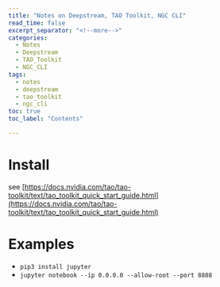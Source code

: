 ```yaml
---
title: "Notes on Deepstream, TAO Toolkit, NGC CLI"
read_time: false
excerpt_separator: "<!--more-->"
categories:
  - Notes
  - Deepstream
  - TAO_Toolkit
  - NGC_CLI
tags:
  - notes
  - deepstream
  - tao_toolkit
  - ngc_cli
toc: true
toc_label: "Contents"

---
```


# Install 

see [https://docs.nvidia.com/tao/tao-toolkit/text/tao_toolkit_quick_start_guide.html](https://docs.nvidia.com/tao/tao-toolkit/text/tao_toolkit_quick_start_guide.html)

# Examples

- `pip3 install jupyter`
- `jupyter notebook --ip 0.0.0.0 --allow-root --port 8888`
